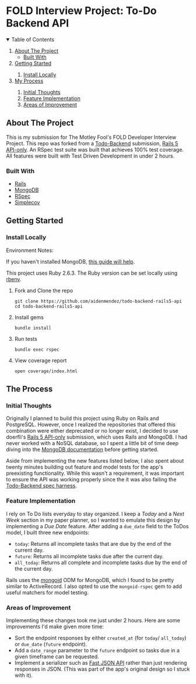 # FOLD Interview Project: To-Do Backend API


<details open="open">
  <summary>Table of Contents</summary>
  <ol>
    <li>
      <a href="#about-the-project">About The Project</a>
      <ul>
        <li><a href="#built-with">Built With</a></li>
      </ul>
    </li>
    <li><a href="#getting-started">Getting Started</a></li>
      <ol>
        <li><a href="#install-locally">Install Locally</a></li>
      </ol>
    <li><a href="#my-process">My Process</a></li>
      <ol>
        <li><a href="#initial-thoughts">Initial Thoughts</a></li>
        <li><a href="#feature-implementation">Feature Implementation</a></li>
        <li><a href="#areas-of-improvement">Areas of Improvement</a></li>
      </ol>
  </ol>
</details>


## About The Project

This is my submission for The Motley Fool's FOLD Developer Interview Project. This repo was forked from a [Todo-Backend](http://www.todobackend.com/index.html) submission, [Rails 5 API-only](https://github.com/doerfli/todo-backend-rails5-api). An RSpec test suite was built that achieves 100% test coverage. All features were built with Test Driven Development in under 2 hours.

### Built With

* [Rails](https://rubyonrails.org/)
* [MongoDB](https://www.mongodb.com/)
* [RSpec](https://rspec.info/)
* [Simplecov](https://github.com/simplecov-ruby/simplecov)


## Getting Started

### Install Locally

Environment Notes:

If you haven't installed MongoDB, [this guide will help](https://docs.mongodb.com/manual/tutorial/install-mongodb-on-os-x/).

This project uses Ruby 2.6.3. The Ruby version can be set locally using [rbenv](https://github.com/rbenv/rbenv).

1. Fork and Clone the repo
   ```
   git clone https://github.com/aidenmendez/todo-backend-rails5-api
   cd todo-backend-rails5-api
   ```
2. Install gems
   ```
   bundle install 
   ```
3. Run tests
   ```
   bundle exec rspec
   ```
4. View coverage report
   ```
   open coverage/index.html
   ```

## The Process

### Initial Thoughts
Originally I planned to build this project using Ruby on Rails and PostgreSQL. However, once I realized the repositories that offered this combination were either deprecated or no longer exist, I decided to use doerfli's [Rails 5 API-only](https://github.com/doerfli/todo-backend-rails5-api) submission, which uses Rails and MongoDB. I had never worked with a NoSQL database, so I spent a little bit of time deep diving into the [MongoDB documentation](https://docs.mongodb.com/) before getting started.

Aside from implementing the new features listed below, I also spent about twenty minutes building out feature and model tests for the app's preexisting functionality. While this wasn't a requirement, it was important to ensure the API was working properly since the it was also failing the [Todo-Backend spec harness](http://www.todobackend.com/specs/index.html?https://todo-backend-rails5-api.herokuapp.com/todos).

### Feature Implementation
I rely on To Do lists everyday to stay organized. I keep a _Today_ and a _Next Week_ section in my paper planner, so I wanted to emulate this design by implementing a _Due Date_ feature. After adding a `due_date` field to the ToDos model, I built three new endpoints:

- `today`: Returns all incomplete tasks that are due by the end of the current day.
- `future`: Returns all incomplete tasks due after the current day.
- `all_today`: Returns all complete and incomplete tasks due by the end of the current day.

Rails uses the [mongoid](https://github.com/mongodb/mongoid) ODM for MongoDB, which I found to be pretty similar to ActiveRecord. I also opted to use the `mongoid-rspec` gem to add useful matchers for model testing.

### Areas of Improvement
Implementing these changes took me just under 2 hours. Here are some improvements I'd make given more time:

- Sort the endpoint responses by either `created_at` (for `today`/ `all_today`) or `due_date` (`future` endpoint).
- Add a `date_range` parameter to the `future` endpoint so tasks due in a given timeframe can be requested.
- Implement a serializer such as [Fast JSON API](https://github.com/Netflix/fast_jsonapi) rather than just rendering responses in JSON. (This was part of the app's original design so I stuck with it).
